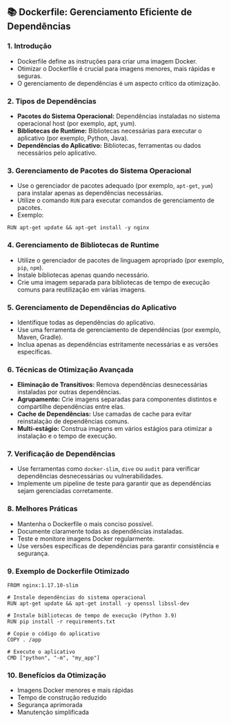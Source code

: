 ## 📚 Dockerfile: Gerenciamento Eficiente de Dependências

### 1. Introdução

- Dockerfile define as instruções para criar uma imagem Docker.
- Otimizar o Dockerfile é crucial para imagens menores, mais rápidas e seguras.
- O gerenciamento de dependências é um aspecto crítico da otimização.

### 2. Tipos de Dependências

- **Pacotes do Sistema Operacional:** Dependências instaladas no sistema operacional host (por exemplo, apt, yum).
- **Bibliotecas de Runtime:** Bibliotecas necessárias para executar o aplicativo (por exemplo, Python, Java).
- **Dependências do Aplicativo:** Bibliotecas, ferramentas ou dados necessários pelo aplicativo.

### 3. Gerenciamento de Pacotes do Sistema Operacional

- Use o gerenciador de pacotes adequado (por exemplo, `apt-get`, `yum`) para instalar apenas as dependências necessárias.
- Utilize o comando `RUN` para executar comandos de gerenciamento de pacotes.
- Exemplo:
```
RUN apt-get update && apt-get install -y nginx
```

### 4. Gerenciamento de Bibliotecas de Runtime

- Utilize o gerenciador de pacotes de linguagem apropriado (por exemplo, `pip`, `npm`).
- Instale bibliotecas apenas quando necessário.
- Crie uma imagem separada para bibliotecas de tempo de execução comuns para reutilização em várias imagens.

### 5. Gerenciamento de Dependências do Aplicativo

- Identifique todas as dependências do aplicativo.
- Use uma ferramenta de gerenciamento de dependências (por exemplo, Maven, Gradle).
- Inclua apenas as dependências estritamente necessárias e as versões específicas.

### 6. Técnicas de Otimização Avançada

- **Eliminação de Transitivos:** Remova dependências desnecessárias instaladas por outras dependências.
- **Agrupamento:** Crie imagens separadas para componentes distintos e compartilhe dependências entre elas.
- **Cache de Dependências:** Use camadas de cache para evitar reinstalação de dependências comuns.
- **Multi-estágio:** Construa imagens em vários estágios para otimizar a instalação e o tempo de execução.

### 7. Verificação de Dependências

- Use ferramentas como `docker-slim`, `dive` ou `audit` para verificar dependências desnecessárias ou vulnerabilidades.
- Implemente um pipeline de teste para garantir que as dependências sejam gerenciadas corretamente.

### 8. Melhores Práticas

- Mantenha o Dockerfile o mais conciso possível.
- Documente claramente todas as dependências instaladas.
- Teste e monitore imagens Docker regularmente.
- Use versões específicas de dependências para garantir consistência e segurança.

### 9. Exemplo de Dockerfile Otimizado

```
FROM nginx:1.17.10-slim

# Instale dependências do sistema operacional
RUN apt-get update && apt-get install -y openssl libssl-dev

# Instale bibliotecas de tempo de execução (Python 3.9)
RUN pip install -r requirements.txt

# Copie o código do aplicativo
COPY . /app

# Execute o aplicativo
CMD ["python", "-m", "my_app"]
```

### 10. Benefícios da Otimização

- Imagens Docker menores e mais rápidas
- Tempo de construção reduzido
- Segurança aprimorada
- Manutenção simplificada